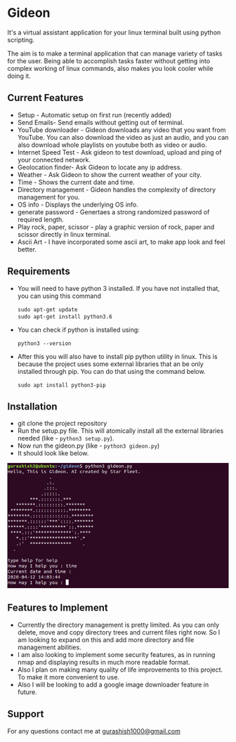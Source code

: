 # Gideon

It's a virtual assistant application for your linux terminal built using python scripting. 

The aim is to make a terminal application that can manage variety of tasks for the user. Being able to accomplish tasks faster without getting into complex working of linux commands, also makes you look cooler while doing it. 

## Current Features 

- Setup - Automatic setup on first run (recently added) 
- Send Emails- Send emails without getting out of terminal.
- YouTube downloader - Gideon downloads any video that you want from YouTube. You can also download the video as just an audio, and you can     also download whole playlists on youtube both as video or audio.
- Internet Speed Test - Ask gideon to test download, upload and ping of your connected network.
- Geolocation finder- Ask Gideon to locate any ip address. 
- Weather - Ask Gideon to show the current weather of your city.
- Time - Shows the current date and time.
- Directory management - Gideon handles the complexity of directory management for you.
- OS info - Displays the underlying OS info. 
- generate password - Genertaes a strong randomized password of required length.
- Play rock, paper, scissor - play a graphic version of rock, paper and scissor directly in linux terminal. 
- Ascii Art - I have incorporated some ascii art,  to make app look and feel better. 

## Requirements

- You will need to have python 3 installed. If you have not installed that, you can using this command

  ```
  sudo apt-get update
  sudo apt-get install python3.6
  ```

- You can check if python is installed using:

  ```
  python3 --version
  ```

- After this you will also have to install pip python utility in linux. This is because the project uses some external libraries that an be only installed through pip. You can do that using the command below. 

  ```
  sudo apt install python3-pip
  ```

## Installation

- git clone the project repository
- Run the setup.py file. This will atomically install all the external libraries needed (like - `python3 setup.py`).
- Now run the gideon.py (like - `python3 gideon.py`)
- It should look like below. 

<img src="images/start.PNG"  >	

## Features to Implement

- Currently the directory management is pretty limited. As you can only delete, move and copy directory trees and current files right now. So I am looking to expand on this and add more directory and file management abilities.
- I am also looking to implement some security features, as in running nmap and displaying results in much more readable format. 
- Also I plan on making many quality of life improvements to this project. To make it more convenient to use. 
- Also I will be looking to add a google image downloader feature in future. 

## Support

For any questions contact  me at gurashish1000@gmail.com
